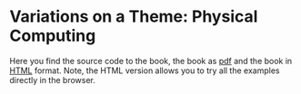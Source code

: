 # Variations on a Theme: Physical Computing

Here you find the source code to the book, the book as [pdf](https://rplano.github.io/book8_physical_computing/Variations_on_a_Theme_Physical_Computing.pdf "pdf") and the book in [HTML](https://rplano.github.io/book8_physical_computing/ "HTML") format.  Note, the HTML version allows you to try all the examples directly in the browser.
